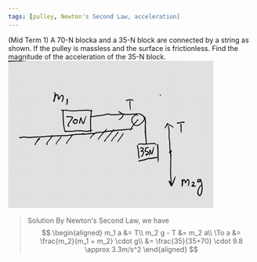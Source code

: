 ```yaml
---
tags: [pulley, Newton's Second Law, acceleration]
---
```


(Mid Term 1) A 70-N blocka and a 35-N block are connected by a string as shown. If the pulley is massless and the surface is frictionless. Find the magnitude of the acceleration of the 35-N block.
![Graph](../assets/frictionless_pulley.PNG)
>Solution
By Newton's Second Law, we have
$$
\begin{aligned}
m_1 a  &= T\\
m_2 g - T &= m_2 a\\
\To a &= \frac{m_2}{m_1 + m_2} \cdot g\\
&= \frac{35}{35+70} \cdot 9.8 \approx 3.3m/s^2
\end{aligned}
$$
